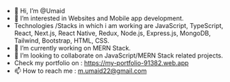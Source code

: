 - 👋 Hi, I’m @Umaid
- 👀 I’m interested in Websites and Mobile app development.
- Technologies /Stacks in which i am working are JavaScript, TypeScript, React, Next.js, React Native, Redux, Node.js, Express.js, MongoDB, Tailwind, Bootstrap, HTML, CSS.
- 🌱 I’m currently working on MERN Stack.
- 💞️ I’m looking to collaborate on JavaScript/MERN Stack related projects.
- Check my portfolio on : https://my-portfolio-91382.web.app
- 📫 How to reach me : m.umaid22@gmail.com

<!---
Umaid22/Umaid22 is a ✨ special ✨ repository because its `README.md` (this file) appears on your GitHub profile.
You can click the Preview link to take a look at your changes.
--->
